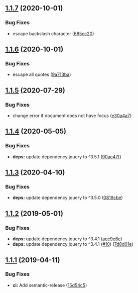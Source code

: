 ## [1.1.7](https://github.com/UziTech/jasmine2-atom-matchers/compare/v1.1.6...v1.1.7) (2020-10-01)


### Bug Fixes

* escape backslash character ([665cc20](https://github.com/UziTech/jasmine2-atom-matchers/commit/665cc20c36cbf33c7f58683d7573e74fac716338))

## [1.1.6](https://github.com/UziTech/jasmine2-atom-matchers/compare/v1.1.5...v1.1.6) (2020-10-01)


### Bug Fixes

* escape all quotes ([9a713ba](https://github.com/UziTech/jasmine2-atom-matchers/commit/9a713baceb3d728be79e83755c3667086fd5cb35))

## [1.1.5](https://github.com/UziTech/jasmine2-atom-matchers/compare/v1.1.4...v1.1.5) (2020-07-29)


### Bug Fixes

* change error if document does not have focus ([e30a4a7](https://github.com/UziTech/jasmine2-atom-matchers/commit/e30a4a7de6c163f93d63f8c923eab2b7736878ef))

## [1.1.4](https://github.com/UziTech/jasmine2-atom-matchers/compare/v1.1.3...v1.1.4) (2020-05-05)


### Bug Fixes

* **deps:** update dependency jquery to ^3.5.1 ([90ac47f](https://github.com/UziTech/jasmine2-atom-matchers/commit/90ac47fb4a457da5683283e115610ebc91c92a87))

## [1.1.3](https://github.com/UziTech/jasmine2-atom-matchers/compare/v1.1.2...v1.1.3) (2020-04-10)


### Bug Fixes

* **deps:** update dependency jquery to ^3.5.0 ([0819cbe](https://github.com/UziTech/jasmine2-atom-matchers/commit/0819cbe98a8662c29cc402d1eb83edc4d09e2dbb))

## [1.1.2](https://github.com/UziTech/jasmine2-atom-matchers/compare/v1.1.1...v1.1.2) (2019-05-01)


### Bug Fixes

* **deps:** update dependency jquery to ^3.4.1 ([aee9e6c](https://github.com/UziTech/jasmine2-atom-matchers/commit/aee9e6c))
* **deps:** update dependency jquery to ^3.4.1 ([#10](https://github.com/UziTech/jasmine2-atom-matchers/issues/10)) ([7d8d01e](https://github.com/UziTech/jasmine2-atom-matchers/commit/7d8d01e))

## [1.1.1](https://github.com/UziTech/jasmine2-atom-matchers/compare/v1.1.0...v1.1.1) (2019-04-11)


### Bug Fixes

* **ci:** Add semantic-release ([15d54c5](https://github.com/UziTech/jasmine2-atom-matchers/commit/15d54c5))
